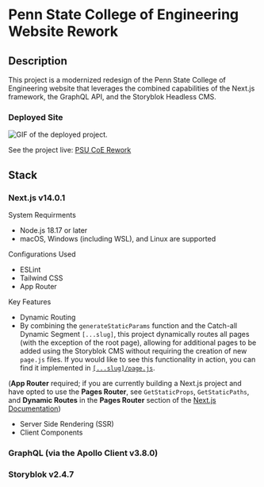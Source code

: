 # Penn State College of Engineering Website Rework

## Description

This project is a modernized redesign of the Penn State College of Engineering website that leverages the 
combined capabilities of the Next.js framework, the GraphQL API, and the Storyblok Headless CMS.

### Deployed Site

![GIF of the deployed project.](./public/chrome-capture-2023-11-14.gif)

See the project live: [PSU CoE Rework](https://psu-coe-rework.vercel.app)

## Stack

### Next.js v14.0.1

System Requirments
- Node.js 18.17 or later
- macOS, Windows (including WSL), and Linux are supported

Configurations Used
- ESLint
- Tailwind CSS
- App Router

Key Features
- Dynamic Routing
 - By combining the `generateStaticParams` function and the Catch-all Dynamic Segment `[...slug]`, 
 this project dynamically routes all pages (with the exception of the root page), allowing for additional 
 pages to be added using the Storyblok CMS without requiring the creation of new `page.js` files. If you 
 would like to see this functionality in action, you can find it implemented in [`[...slug]/page.js`](./app/[...slug]/page.js).
 
 (**App Router** required; if you are currently building a Next.js project and have opted to use the 
 **Pages Router**, see `GetStaticProps`, `GetStaticPaths`, and **Dynamic Routes** in the **Pages Router** 
 section of the [Next.js Documentation](https://nextjs.org/docs/pages/building-your-application))
- Server Side Rendering (SSR)
- Client Components

### GraphQL (via the Apollo Client v3.8.0)

### Storyblok v2.4.7
